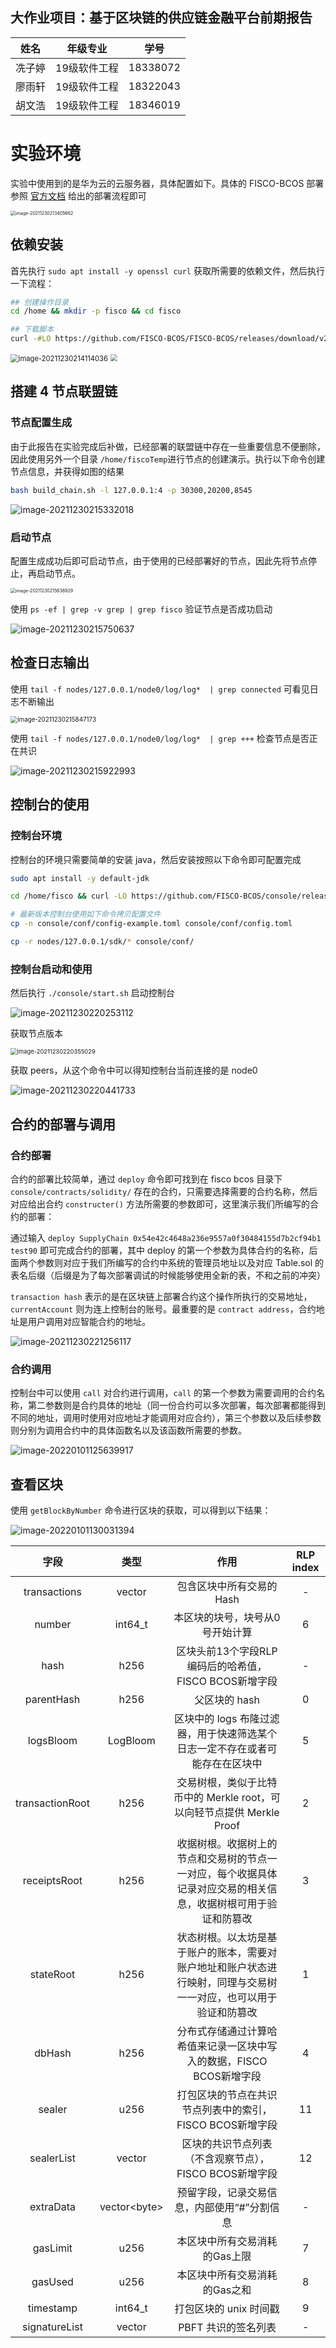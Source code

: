 ## 大作业项目：基于区块链的供应链金融平台前期报告

|  姓名  |   年级专业   |   学号   |
| :----: | :----------: | :------: |
| 冼子婷 | 19级软件工程 | 18338072 |
| 廖雨轩 | 19级软件工程 | 18322043 |
| 胡文浩 | 19级软件工程 | 18346019 |

# 实验环境

实验中使用到的是华为云的云服务器，具体配置如下。具体的 FISCO-BCOS 部署参照 [官方文档](https://fisco-bcos-documentation.readthedocs.io/zh_CN/latest/docs/installation.html) 给出的部署流程即可

<img src="https://raw.githubusercontent.com/Amoukk/pic/master/img/image-20211230213405662.png" alt="image-20211230213405662" style="zoom: 50%;" />

## 依赖安装

首先执行 `sudo apt install -y openssl curl` 获取所需要的依赖文件，然后执行一下流程：

```bash
## 创建操作目录
cd /home && mkdir -p fisco && cd fisco

## 下载脚本
curl -#LO https://github.com/FISCO-BCOS/FISCO-BCOS/releases/download/v2.8.0/build_chain.sh && chmod u+x build_chain.sh
```

<img src="https://raw.githubusercontent.com/Amoukk/pic/master/img/image-20211230214114036.png" alt="image-20211230214114036" style="zoom:80%;" />

<img src="https://raw.githubusercontent.com/Amoukk/pic/master/img/image-20211230214501940.png" style="zoom:67%;" />

## 搭建 4 节点联盟链

### 节点配置生成

由于此报告在实验完成后补做，已经部署的联盟链中存在一些重要信息不便删除，因此使用另外一个目录 `/home/fiscoTemp`进行节点的创建演示。执行以下命令创建节点信息，并获得如图的结果

```bash
bash build_chain.sh -l 127.0.0.1:4 -p 30300,20200,8545
```

![image-20211230215332018](https://raw.githubusercontent.com/Amoukk/pic/master/img/image-20211230215332018.png)

### 启动节点

配置生成成功后即可启动节点，由于使用的已经部署好的节点，因此先将节点停止，再启动节点。

<img src="https://raw.githubusercontent.com/Amoukk/pic/master/img/image-20211230215638929.png" alt="image-20211230215638929" style="zoom: 50%;" />

使用 `ps -ef | grep -v grep | grep fisco` 验证节点是否成功启动

![image-20211230215750637](https://raw.githubusercontent.com/Amoukk/pic/master/img/image-20211230215750637.png)



## 检查日志输出

使用 `tail -f nodes/127.0.0.1/node0/log/log*  | grep connected` 可看见日志不断输出

<img src="https://gitee.com/mxdam/show-pic/raw/master/pic/lab11/image-20211230215847173.png" alt="image-20211230215847173" style="zoom: 70%;" />

使用 `tail -f nodes/127.0.0.1/node0/log/log*  | grep +++` 检查节点是否正在共识

![image-20211230215922993](https://raw.githubusercontent.com/Amoukk/pic/master/img/image-20211230215922993.png)

<div STYLE="page-break-after: always;"></div>

## 控制台的使用

### 控制台环境

控制台的环境只需要简单的安装 java，然后安装按照以下命令即可配置完成

```bash
sudo apt install -y default-jdk

cd /home/fisco && curl -LO https://github.com/FISCO-BCOS/console/releases/download/v2.8.0/download_console.sh && bash download_console.sh

# 最新版本控制台使用如下命令拷贝配置文件
cp -n console/conf/config-example.toml console/conf/config.toml

cp -r nodes/127.0.0.1/sdk/* console/conf/
```

### 控制台启动和使用

然后执行 `./console/start.sh` 启动控制台

![image-20211230220253112](https://raw.githubusercontent.com/Amoukk/pic/master/img/image-20211230220253112.png)

获取节点版本

<img src="https://raw.githubusercontent.com/Amoukk/pic/master/img/image-20211230220355029.png" alt="image-20211230220355029" style="zoom:67%;" />

<div STYLE="page-break-after: always;"></div>

获取 peers，从这个命令中可以得知控制台当前连接的是 node0

![image-20211230220441733](https://raw.githubusercontent.com/Amoukk/pic/master/img/image-20211230220441733.png)

## 合约的部署与调用

### 合约部署

合约的部署比较简单，通过 `deploy` 命令即可找到在 fisco bcos 目录下 `console/contracts/solidity/` 存在的合约，只需要选择需要的合约名称，然后对应给出合约 `constructer()` 方法所需要的参数即可，这里演示我们所编写的合约的部署：

通过输入 `deploy SupplyChain 0x54e42c4648a236e9557a0f30484155d7b2cf94b1 test90` 即可完成合约的部署，其中 deploy 的第一个参数为具体合约的名称，后面两个参数则对应于我们所编写的合约中系统的管理员地址以及对应 Table.sol 的表名后缀（后缀是为了每次部署调试的时候能够使用全新的表，不和之前的冲突）

`transaction hash` 表示的是在区块链上部署合约这个操作所执行的交易地址，`currentAccount` 则为连上控制台的账号。最重要的是 `contract address`，合约地址是用户调用对应智能合约的地址。

![image-20211230221256117](https://raw.githubusercontent.com/Amoukk/pic/master/img/image-20211230221256117.png)

### 合约调用

控制台中可以使用 `call` 对合约进行调用，`call` 的第一个参数为需要调用的合约名称，第二参数则是合约具体的地址（同一份合约可以多次部署，每次部署都能得到不同的地址，调用时使用对应地址才能调用对应合约），第三个参数以及后续参数则分别为调用合约中的具体函数名以及该函数所需要的参数。

![image-20220101125639917](https://raw.githubusercontent.com/Amoukk/pic/master/img/image-20220101125639917.png)

## 查看区块

使用 `getBlockByNumber` 命令进行区块的获取，可以得到以下结果：

![image-20220101130031394](https://raw.githubusercontent.com/Amoukk/pic/master/img/image-20220101130031394.png)

|      字段       |      类型      |                             作用                             | RLP index |
| :-------------: | :------------: | :----------------------------------------------------------: | :-------: |
|  transactions   |     vector     |                  包含区块中所有交易的 Hash                   |     -     |
|     number      |    int64_t     |               本区块的块号，块号从0号开始计算                |     6     |
|      hash       |      h256      |    区块头前13个字段RLP编码后的哈希值，FISCO BCOS新增字段     |     -     |
|   parentHash    |      h256      |                        父区块的 hash                         |     0     |
|    logsBloom    |    LogBloom    | 区块中的 logs 布隆过滤器，用于快速筛选某个日志一定不存在或者可能存在在区块中 |     5     |
| transactionRoot |      h256      | 交易树根，类似于比特币中的 Merkle root，可以向轻节点提供 Merkle Proof |     2     |
|  receiptsRoot   |      h256      | 收据树根。收据树上的节点和交易树的节点一一对应，每个收据具体记录对应交易的相关信息，收据树根可用于验证和防篡改 |     3     |
|    stateRoot    |      h256      | 状态树根。以太坊是基于账户的账本，需要对账户地址和账户状态进行映射，同理与交易树一一对应，也可以用于验证和防篡改 |     1     |
|     dbHash      |      h256      | 分布式存储通过计算哈希值来记录一区块中写入的数据，FISCO BCOS新增字段 |     4     |
|     sealer      |      u256      |   打包区块的节点在共识节点列表中的索引，FISCO BCOS新增字段   |    11     |
|   sealerList    |     vector     |    区块的共识节点列表（不含观察节点），FISCO BCOS新增字段    |    12     |
|    extraData    | vector\<byte\> |         预留字段，记录交易信息，内部使用“#”分割信息          |     -     |
|    gasLimit     |      u256      |                本区块中所有交易消耗的Gas上限                 |     7     |
|     gasUsed     |      u256      |                本区块中所有交易消耗的Gas之和                 |     8     |
|    timestamp    |    int64_t     |                    打包区块的 unix 时间戳                    |     9     |
|  signatureList  |     vector     |                     PBFT 共识的签名列表                      |     -     |



